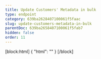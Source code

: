 ```yaml
---
title: Update Customers' Metadata in bulk
type: endpoint
category: 639ba2628407100061f5faac
slug: update-customers-metadata-in-bulk
parentDoc: 639ba2658407100061f5fab7
hidden: false
order: 11
---
```

[block:html]
{
  "html": "<style>\n[title=\"Toggle library\"] { \n  display: none; }\n.LanguagePicker-divider { \n  display: none; }\n.APISectionHeader3LN_-QIR0m7x {\n  display: none; }\n.LanguagePicker-languages1qVVo_v6AlP9 {\n  display: none; }\n</style>"
}
[/block]